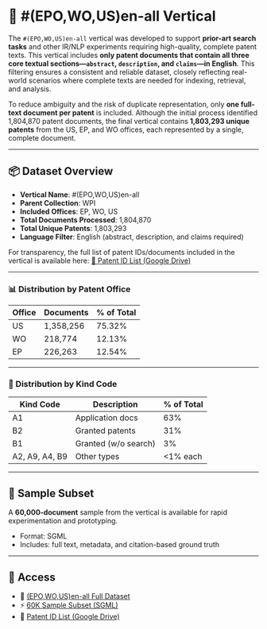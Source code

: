 # 📘 #(EPO,WO,US)en-all Vertical

The `#(EPO,WO,US)en-all` vertical was developed to support **prior-art search tasks** and other IR/NLP experiments requiring high-quality, complete patent texts. This vertical includes **only patent documents that contain all three core textual sections—`abstract`, `description`, and `claims`—in English**. This filtering ensures a consistent and reliable dataset, closely reflecting real-world scenarios where complete texts are needed for indexing, retrieval, and analysis.

To reduce ambiguity and the risk of duplicate representation, only **one full-text document per patent** is included. Although the initial process identified 1,804,870 patent documents, the final vertical contains **1,803,293 unique patents** from the US, EP, and WO offices, each represented by a single, complete document.

---

## 📦 Dataset Overview

- **Vertical Name**: #(EPO,WO,US)en-all
- **Parent Collection**: WPI
- **Included Offices**: EP, WO, US
- **Total Documents Processed**: 1,804,870
- **Total Unique Patents**: 1,803,293
- **Language Filter**: English (abstract, description, and claims required)

For transparency, the full list of patent IDs/documents included in the vertical is available here: [🔗 Patent ID List (Google Drive)](https://drive.google.com/file/d/17g6XzmTnXIStdTUhrZki8PpHwU93bh2s/view?usp=sharing)

---

### 📊 Distribution by Patent Office

| Office | Documents     | % of Total |
|--------|---------------|------------|
| US     | 1,358,256     | 75.32%     |
| WO     | 218,774       | 12.13%     |
| EP     | 226,263       | 12.54%     |

---

### 📄 Distribution by Kind Code

| Kind Code | Description         | % of Total |
|-----------|---------------------|------------|
| A1        | Application docs     | 63%        |
| B2        | Granted patents      | 31%        |
| B1        | Granted (w/o search) | 3%         |
| A2, A9, A4, B9 | Other types     | <1% each   |

---

## 🚀 Sample Subset

A **60,000-document** sample from the vertical is available for rapid experimentation and prototyping.
- Format: SGML
- Includes: full text, metadata, and citation-based ground truth
  
---

## 🔗 Access

- 📂 [(EPO,WO,US)en-all Full Dataset](https://github.com/cs1msa/WPIplus/tree/main/Collection%20Verticals%20(subsets)/%23(EPO%2CWO%2CUS)en-all%20-%20Created%20for%20Priot-Art%20Search%20Tasks)
- ⚡ [60K Sample Subset (SGML)](https://github.com/cs1msa/WPIplus/tree/main/Collection%20Verticals%20(subsets)/%23Sample(EPO,WO,US)en-all%20-%20Created%20for%20Priot-Art%20Search%20Tasks)
- 📄 [Patent ID List (Google Drive)](https://drive.google.com/file/d/17g6XzmTnXIStdTUhrZki8PpHwU93bh2s/view?usp=sharing)
